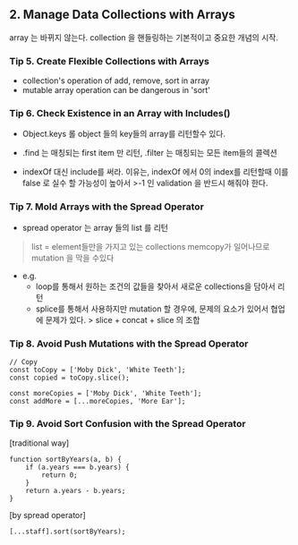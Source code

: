 ## 2. Manage Data Collections with Arrays
array 는 바뀌지 않는다.
collection 을 핸들링하는 기본적이고 중요한 개념의 시작.
### Tip 5. Create Flexible Collections with Arrays
- collection's operation of add, remove, sort in array
- mutable array operation can be dangerous in 'sort'

### Tip 6. Check Existence in an Array with Includes()
- Object.keys 롤 object 들의 key들의 array를 리턴할수 있다. 
- .find 는 매칭되는 first item 만 리턴, 
  .filter 는 매칭되는 모든 item들의 콜렉션

- indexOf 대신 include를 써라. 
  이유는, indexOf 에서 0의 index를 리턴할때 이를 false 로 실수 할 가능성이 높아서 >-1 인 validation 을 반드시 해줘야 한다. 

### Tip 7. Mold Arrays with the Spread Operator
- spread operator 는 array 들의 list 를 리턴
> list =  element들만을 가지고 있는 collections
> memcopy가 일어나므로 mutation 을 막을 수있다

- e.g. 
  - loop를 통해서 원하는 조건의 값들을 찾아서 새로운 collections을 담아서 리턴 
  - splice를 통해서 사용하지만 mutation 할 경우에, 문제의 요소가 있어서 협업에 문제가 있다. > slice + concat + slice 의 조합 

### Tip 8. Avoid Push Mutations with the Spread Operator
```
// Copy
const toCopy = ['Moby Dick', 'White Teeth']; 
const copied = toCopy.slice();

const moreCopies = ['Moby Dick', 'White Teeth']; 
const addMore = [...moreCopies, 'More Ear'];

```

### Tip 9. Avoid Sort Confusion with the Spread Operator
[traditional way]
```
function sortByYears(a, b) { 
    if (a.years === b.years) {
        return 0;
    }
    return a.years - b.years;
}
```

[by spread operator]
```
[...staff].sort(sortByYears);
```
